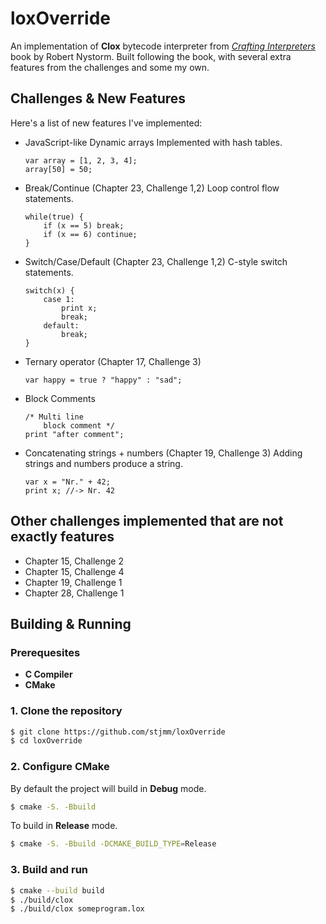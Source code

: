 # loxOverride

An implementation of **Clox** bytecode interpreter from [*Crafting Interpreters*](https://craftinginterpreters.com/) book by Robert Nystorm.
Built following the book, with several extra features from the challenges and some my own.

## Challenges & New Features

Here's a list of new features I've implemented:
- JavaScript-like Dynamic arrays
    Implemented with hash tables.
    ```
    var array = [1, 2, 3, 4];
    array[50] = 50;
    ```

- Break/Continue (Chapter 23, Challenge 1,2)
    Loop control flow statements.
    ```
    while(true) {
        if (x == 5) break;
        if (x == 6) continue;
    }
    ```

- Switch/Case/Default (Chapter 23, Challenge 1,2)
    C-style switch statements.
    ```
    switch(x) {
        case 1:
            print x;
            break;
        default:
            break;
    }
    ```

- Ternary operator (Chapter 17, Challenge 3)
    ```
    var happy = true ? "happy" : "sad";
    ```

- Block Comments

    ```
    /* Multi line
        block comment */
    print "after comment";
    ```

- Concatenating strings + numbers (Chapter 19, Challenge 3)
    Adding strings and numbers produce a string.
    ```
    var x = "Nr." + 42;
    print x; //-> Nr. 42
    ```


## Other challenges implemented that are not exactly features
- Chapter 15, Challenge 2
- Chapter 15, Challenge 4
- Chapter 19, Challenge 1
- Chapter 28, Challenge 1


## Building & Running

### Prerequesites
- **C Compiler**
- **CMake**

### 1. Clone the repository
```bash
$ git clone https://github.com/stjmm/loxOverride
$ cd loxOverride
```

### 2. Configure CMake 
By default the project will build in **Debug** mode.
```bash
$ cmake -S. -Bbuild
```
To build in **Release** mode.
```bash
$ cmake -S. -Bbuild -DCMAKE_BUILD_TYPE=Release
```

### 3. Build and run
```bash
$ cmake --build build
$ ./build/clox
$ ./build/clox someprogram.lox
```
